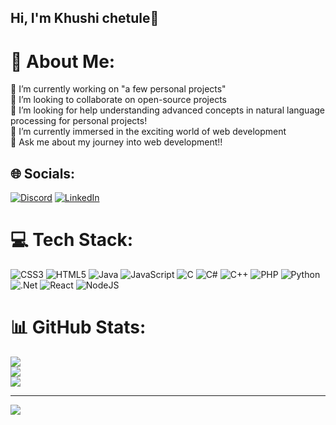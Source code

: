## Hi, I'm Khushi chetule👋

# 💫 About Me:
🔭 I’m currently working on "a few personal projects"<br>👯 I’m looking to collaborate on open-source projects<br>🤝 I’m looking for help understanding advanced concepts in natural language processing for personal projects!<br>🌱 I’m currently immersed in the exciting world of web development<br>💬 Ask me about my journey into web development!!<br>


## 🌐 Socials:
[![Discord](https://img.shields.io/badge/Discord-%237289DA.svg?logo=discord&logoColor=white)](https://discord.gg/khushichetule) [![LinkedIn](https://img.shields.io/badge/LinkedIn-%230077B5.svg?logo=linkedin&logoColor=white)](https://www.linkedin.com/in/khushi-chetule-761b50328/?utm_source=share&utm_campaign=share_via&utm_content=profile&utm_medium=android_app) 

# 💻 Tech Stack:
![CSS3](https://img.shields.io/badge/css3-%231572B6.svg?style=for-the-badge&logo=css3&logoColor=white) ![HTML5](https://img.shields.io/badge/html5-%23E34F26.svg?style=for-the-badge&logo=html5&logoColor=white) ![Java](https://img.shields.io/badge/java-%23ED8B00.svg?style=for-the-badge&logo=openjdk&logoColor=white) ![JavaScript](https://img.shields.io/badge/javascript-%23323330.svg?style=for-the-badge&logo=javascript&logoColor=%23F7DF1E) ![C](https://img.shields.io/badge/c-%2300599C.svg?style=for-the-badge&logo=c&logoColor=white) ![C#](https://img.shields.io/badge/c%23-%23239120.svg?style=for-the-badge&logo=csharp&logoColor=white) ![C++](https://img.shields.io/badge/c++-%2300599C.svg?style=for-the-badge&logo=c%2B%2B&logoColor=white) ![PHP](https://img.shields.io/badge/php-%23777BB4.svg?style=for-the-badge&logo=php&logoColor=white) ![Python](https://img.shields.io/badge/python-3670A0?style=for-the-badge&logo=python&logoColor=ffdd54) ![.Net](https://img.shields.io/badge/.NET-5C2D91?style=for-the-badge&logo=.net&logoColor=white) ![React](https://img.shields.io/badge/react-%2320232a.svg?style=for-the-badge&logo=react&logoColor=%2361DAFB) ![NodeJS](https://img.shields.io/badge/node.js-6DA55F?style=for-the-badge&logo=node.js&logoColor=white)
# 📊 GitHub Stats:
![](https://github-readme-stats.vercel.app/api?username=Khushichetule09&theme=radical&hide_border=true&include_all_commits=true&count_private=true)<br/>
![](https://nirzak-streak-stats.vercel.app/?user=Khushichetule09&theme=radical&hide_border=true)<br/>
![](https://github-readme-stats.vercel.app/api/top-langs/?username=Khushichetule09&theme=radical&hide_border=true&include_all_commits=true&count_private=true&layout=compact)

---
[![](https://visitcount.itsvg.in/api?id=Khushichetule09&icon=0&color=0)](https://visitcount.itsvg.in)

<!-- Proudly created with GPRM ( https://gprm.itsvg.in ) -->


